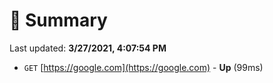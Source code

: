 # 📖 Summary
Last updated: **3/27/2021, 4:07:54 PM**

- `GET` [https://google.com](https://google.com) - **Up** (99ms)
